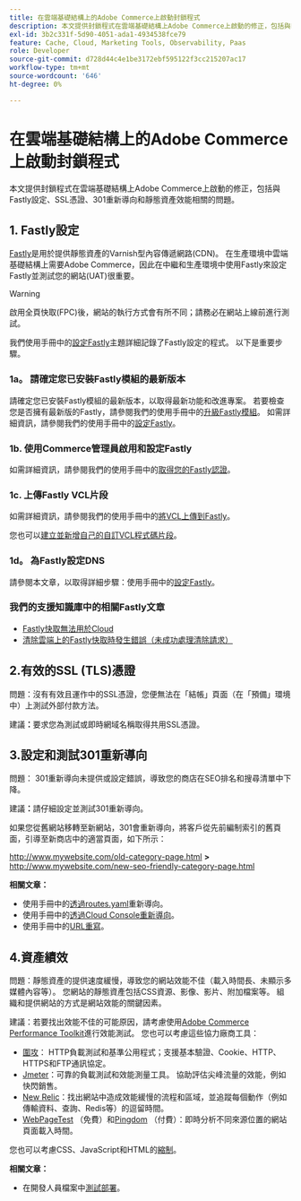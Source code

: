 ```yaml
---
title: 在雲端基礎結構上的Adobe Commerce上啟動封鎖程式
description: 本文提供封鎖程式在雲端基礎結構上Adobe Commerce上啟動的修正，包括與Fastly設定、SSL憑證、301重新導向和靜態資產效能相關的問題。
exl-id: 3b2c331f-5d90-4051-ada1-4934538fce79
feature: Cache, Cloud, Marketing Tools, Observability, Paas
role: Developer
source-git-commit: d728d44c4e1be3172ebf595122f3cc215207ac17
workflow-type: tm+mt
source-wordcount: '646'
ht-degree: 0%

---
```


# 在雲端基礎結構上的Adobe Commerce上啟動封鎖程式

本文提供封鎖程式在雲端基礎結構上Adobe Commerce上啟動的修正，包括與Fastly設定、SSL憑證、301重新導向和靜態資產效能相關的問題。

## 1. Fastly設定

[Fastly](https://www.fastly.com/)是用於提供靜態資產的Varnish型內容傳遞網路(CDN)。 在生產環境中雲端基礎結構上需要Adobe Commerce，因此在中繼和生產環境中使用Fastly來設定Fastly並測試您的網站(UAT)很重要。

>[!WARNING]
>
>啟用全頁快取(FPC)後，網站的執行方式會有所不同；請務必在網站上線前進行測試。

我們使用手冊中的[設定Fastly](https://experienceleague.adobe.com/docs/commerce-cloud-service/user-guide/cdn/setup-fastly/fastly-configuration.html)主題詳細記錄了Fastly設定的程式。 以下是重要步驟。

### 1a。 請確定您已安裝Fastly模組的最新版本

請確定您已安裝Fastly模組的最新版本，以取得最新功能和改進專案。 若要檢查您是否擁有最新版的Fastly，請參閱我們的使用手冊中的[升級Fastly模組](https://experienceleague.adobe.com/docs/commerce-cloud-service/user-guide/cdn/setup-fastly/fastly-configuration.html#upgrade-the-fastly-module)。 如需詳細資訊，請參閱我們的使用手冊中的[設定Fastly](https://experienceleague.adobe.com/docs/commerce-cloud-service/user-guide/cdn/setup-fastly/fastly-configuration.html)。

### 1b. 使用Commerce管理員啟用和設定Fastly

如需詳細資訊，請參閱我們的使用手冊中的[取得您的Fastly認證](https://experienceleague.adobe.com/docs/commerce-cloud-service/user-guide/cdn/setup-fastly/fastly-configuration.html#get-fastly-credentials)。

### 1c. 上傳Fastly VCL片段

如需詳細資訊，請參閱我們的使用手冊中的[將VCL上傳到Fastly](https://experienceleague.adobe.com/docs/commerce-cloud-service/user-guide/cdn/setup-fastly/fastly-configuration.html)。

您也可以[建立並新增自己的自訂VCL程式碼片段](https://experienceleague.adobe.com/docs/commerce-cloud-service/user-guide/cdn/custom-vcl-snippets/fastly-vcl-custom-snippets.html)。

### 1d。 為Fastly設定DNS


請參閱本文章，以取得詳細步驟：使用手冊中的[設定Fastly](https://experienceleague.adobe.com/docs/commerce-cloud-service/user-guide/cdn/setup-fastly/fastly-configuration.html#update-dns-configuration-with-development-settings)。

### 我們的支援知識庫中的相關Fastly文章

* [Fastly快取無法用於Cloud](/help/troubleshooting/miscellaneous/fastly-caching-is-not-working-on-magento-cloud.md)
* [清除雲端上的Fastly快取時發生錯誤（未成功處理清除請求）](/help/troubleshooting/miscellaneous/error-purging-fastly-cache-on-cloud-the-purge-request-was-not-processed-successfully.md)

## 2.有效的SSL (TLS)憑證

問題：沒有有效且運作中的SSL憑證，您便無法在「結帳」頁面（在「預備」環境中）上測試外部付款方法。

建議&#x200B;**：**&#x200B;要求您為測試或即時網域名稱取得共用SSL憑證。


## 3.設定和測試301重新導向

問題： 301重新導向未提供或設定錯誤，導致您的商店在SEO排名和搜尋清單中下降。

建議&#x200B;**：**&#x200B;請仔細設定並測試301重新導向。

如果您從舊網站移轉至新網站，301會重新導向，將客戶從先前編制索引的舊頁面，引導至新商店中的適當頁面，如下所示：

http://www.mywebsite.com/old-category-page.html **>** http://www.mywebsite.com/new-seo-friendly-category-page.html

**相關文章：**

* 使用手冊中的[透過routes.yaml](https://experienceleague.adobe.com/docs/commerce-cloud-service/user-guide/configure/routes/redirects.html)重新導向。
* 使用手冊中的[透過Cloud Console重新導向](https://experienceleague.adobe.com/docs/commerce-cloud-service/user-guide/project/overview.html)。
* 使用手冊中的[URL重寫](https://experienceleague.adobe.com/docs/commerce-admin/marketing/seo/url-rewrites/url-rewrite.html)。

## 4.資產績效

問題：靜態資產的提供速度緩慢，導致您的網站效能不佳（載入時間長、未顯示多媒體內容等）。 您網站的靜態資產包括CSS資源、影像、影片、附加檔案等。 組織和提供網站的方式是網站效能的關鍵因素。

建議：若要找出效能不佳的可能原因，請考慮使用[Adobe Commerce Performance Toolkit](https://github.com/magento/magento2/tree/2.3/setup/performance-toolkit)進行效能測試。 您也可以考慮這些協力廠商工具：

* [圍攻](https://www.joedog.org/siege-home/)： HTTP負載測試和基準公用程式；支援基本驗證、Cookie、HTTP、HTTPS和FTP通訊協定。
* [Jmeter](https://jmeter.apache.org/)：可靠的負載測試和效能測量工具。 協助評估尖峰流量的效能，例如快閃銷售。
* [New Relic](https://support.newrelic.com/)：找出網站中造成效能緩慢的流程和區域，並追蹤每個動作（例如傳輸資料、查詢、Redis等）的逗留時間。
* [WebPageTest](https://www.webpagetest.org/) （免費）和[Pingdom](https://www.pingdom.com/) （付費）：即時分析不同來源位置的網站頁面載入時間。

您也可以考慮CSS、JavaScript和HTML的[縮制](https://experienceleague.adobe.com/docs/commerce-cloud-service/user-guide/configure-store/store-settings.html)。

**相關文章：**

* 在開發人員檔案中[測試部署](https://experienceleague.adobe.com/docs/commerce-cloud-service/user-guide/develop/test/staging-and-production.html)。
